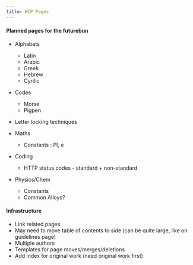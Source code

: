 ```yaml
---
title: WIP Pages
---
```


#### Planned pages for the futurebun

- Alphabets
    - Latin
    - Arabic
    - Greek
    - Hebrew
    - Cyrilic

- Codes
    - Morse
    - Pigpen

- Letter locking techniques

- Maths
    - Constants : PI, e

- Coding
    - HTTP status codes - standard + non-standard

- Physics/Chem
    - Constants
    - Common Alloys?

#### Infrastructure
- Link related pages
- May need to move table of contents to side (can be quite large, like on guidelines page)
- Multiple authors
- Templates for page moves/merges/deletions
- Add index for original work (need original work first)

